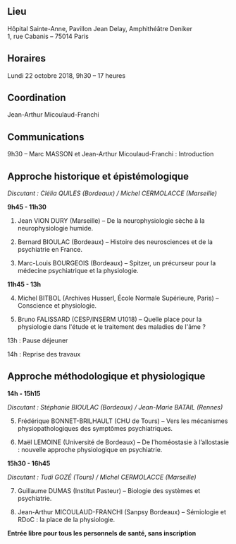 ## Lieu
Hôpital Sainte-Anne, Pavillon Jean Delay, Amphithéâtre Deniker    
1, rue Cabanis – 75014 Paris

## Horaires
Lundi 22 octobre 2018, 9h30 – 17 heures

## Coordination
Jean-Arthur Micoulaud-Franchi

## Communications
9h30 – Marc MASSON et Jean-Arthur Micoulaud-Franchi : Introduction

## Approche historique et épistémologique
_Discutant : Clélia QUILES (Bordeaux) / Michel CERMOLACCE (Marseille)_

**9h45 - 11h30**

1. Jean VION DURY (Marseille) – De la neurophysiologie sèche à la neurophysiologie humide.

2. Bernard BIOULAC (Bordeaux) – Histoire des neurosciences et de la psychiatrie en France.

3. Marc-Louis BOURGEOIS (Bordeaux) – Spitzer, un précurseur pour la médecine psychiatrique et la physiologie.

**11h45 - 13h**

4. Michel BITBOL (Archives Husserl, École Normale Supérieure, Paris) – Conscience et physiologie.

5. Bruno FALISSARD (CESP/INSERM U1018) – Quelle place pour la physiologie dans l'étude et le traitement des maladies de l'âme ?

13h : Pause déjeuner

14h : Reprise des travaux

## Approche méthodologique et physiologique

**14h - 15h15**

_Discutant : Stéphanie BIOULAC (Bordeaux) / Jean-Marie BATAIL (Rennes)_

5. Frédérique BONNET-BRILHAULT (CHU de Tours) – Vers les mécanismes physiopathologiques des symptômes psychiatriques.

6. Maël LEMOINE (Université de Bordeaux) – De l’homéostasie à l’allostasie : nouvelle approche physiologique en psychiatrie.

**15h30 - 16h45**

_Discutant : Tudi GOZÉ (Tours) / Michel CERMOLACCE (Marseille)_

7. Guillaume DUMAS (Institut Pasteur) – Biologie des systèmes et psychiatrie.

8. Jean-Arthur MICOULAUD-FRANCHI (Sanpsy Bordeaux) – Sémiologie et RDoC : la place de la physiologie.

**Entrée libre pour tous les personnels de santé, sans inscription**

